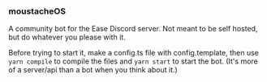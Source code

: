 ### moustacheOS

A community bot for the Ease Discord server. Not meant to be self hosted, but do whatever you please with it.

Before trying to start it, make a config.ts file with config.template, then use `yarn compile` to compile the files and `yarn start` to start the bot.
(It's more of a server/api than a bot when you think about it.)
